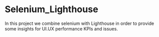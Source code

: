 # Selenium_Lighthouse
In this project we combine selenium with Lighthouse in order to provide some insights for UI.UX performance KPIs and issues.
